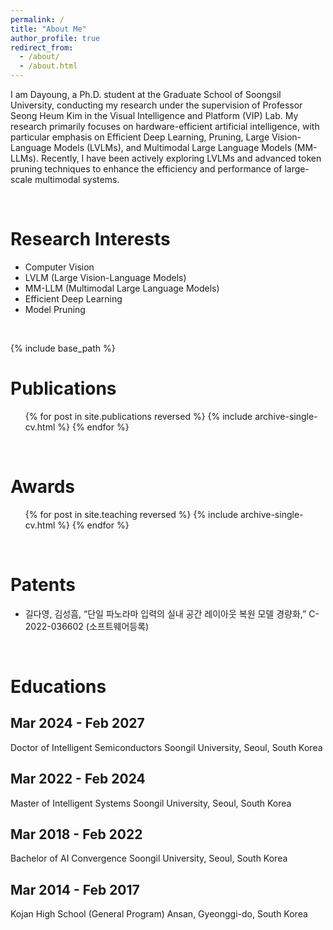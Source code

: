 ```yaml
---
permalink: /
title: "About Me"
author_profile: true
redirect_from: 
  - /about/
  - /about.html
---
```


I am Dayoung, a Ph.D. student at the Graduate School of Soongsil University, conducting my research under the supervision of Professor Seong Heum Kim in the Visual Intelligence and Platform (VIP) Lab. My research primarily focuses on hardware-efficient artificial intelligence, with particular emphasis on Efficient Deep Learning, Pruning, Large Vision-Language Models (LVLMs), and Multimodal Large Language Models (MM-LLMs). 
Recently, I have been actively exploring LVLMs and advanced token pruning techniques to enhance the efficiency and performance of large-scale multimodal systems.

<br>

Research Interests
======
- Computer Vision
- LVLM (Large Vision-Language Models)
- MM-LLM (Multimodal Large Language Models)
- Efficient Deep Learning
- Model Pruning

<br>

{% include base_path %}


Publications
======
  <ul>{% for post in site.publications reversed %}
    {% include archive-single-cv.html %}
  {% endfor %}</ul>

<br>

Awards
======
  <ul>{% for post in site.teaching reversed %}
    {% include archive-single-cv.html %}
  {% endfor %}</ul>

<br>

Patents
======
* 길다영, 김성흠, “단일 파노라마 입력의 실내 공간 레이아웃 복원 모델 경량화,” C-2022-036602 (소프트웨어등록)


<br>


Educations
======

Mar 2024 - Feb 2027
------
Doctor of Intelligent Semiconductors
Soongil University, Seoul, South Korea

Mar 2022 - Feb 2024
------
Master of Intelligent Systems
Soongil University, Seoul, South Korea

Mar 2018 - Feb 2022
------
Bachelor of AI Convergence
Soongil University, Seoul, South Korea

Mar 2014 - Feb 2017
------
Kojan High School (General Program)
Ansan, Gyeonggi-do, South Korea 


<!-- <br> 

Skills
======
* Deep Learning Frameworks
  * Pytorch, Torchvision
  * Tensorflow, Keras
  * HuggingFace
* Computer Vision
  * OpenCV
  * Detectron
  * YOLO
  * OpenMMLab
* Programming & Tools
  * Python
  * C, C++
  * Anaconda
  * Jupyter
  * Github
  * vs code
* Web/Platform
  * HTML, CSS
  * Android -->


